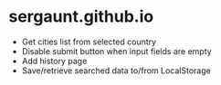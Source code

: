 # sergaunt.github.io

- Get cities list from selected country
- Disable submit button when input fields are empty
- Add history page
- Save/retrieve searched data to/from LocalStorage
